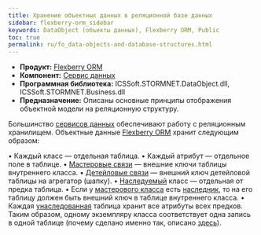```yaml
---
title: Хранение объектных данных в реляционной базе данных
sidebar: flexberry-orm_sidebar
keywords: DataObject (объекты данных), Flexberry ORM, Public
toc: true
permalink: ru/fo_data-objects-and-database-structures.html
---
```

* **Продукт:** [Flexberry ORM](fo_flexberry-o-r-m.html)
* **Компонент:** [Сервис данных](fo_data-service.html)
* **Программная библиотека:** ICSSoft.STORMNET.DataObject.dll, ICSSoft.STORMNET.Business.dll
* **Предназначение:** Описаны основные принципы отображения объектной модели на реляционную структуру.

Большинство [сервисов данных](fo_data-service.html) обеспечивают работу с реляционным хранилищем.
Объектные данные [Flexberry ORM](fo_flexberry-o-r-m.html) хранит следующим образом:

•	Каждый класс — отдельная таблица. 
•	Каждый атрибут — отдельное поле в таблице.
•	[Мастеровые связи](fd_master-association.html) — внешние ключи таблицы внутреннего класса.
•	[Детейловые связи](fo_detail-associations-and-their-properties.html) — внешний ключ детейловой таблицы на агрегатор (шапку).
•	[Наследуемый](fo_inheritance.html) класс — отдельная от предка таблица.
•	Если у [мастерового класса](fd_master-association.html) есть [наследник](fo_inheritance.html), то на его таблицу должен быть внешний ключ в таблице внутреннего класса.
•	Каждая [унаследованная](fo_inheritance.html) таблица хранит все атрибуты всех предков. Таким образом, одному экземпляру класса соответствует одна запись в одной таблице (почему сделано именно так, описано [здесь](fo_inheritance.html)).
